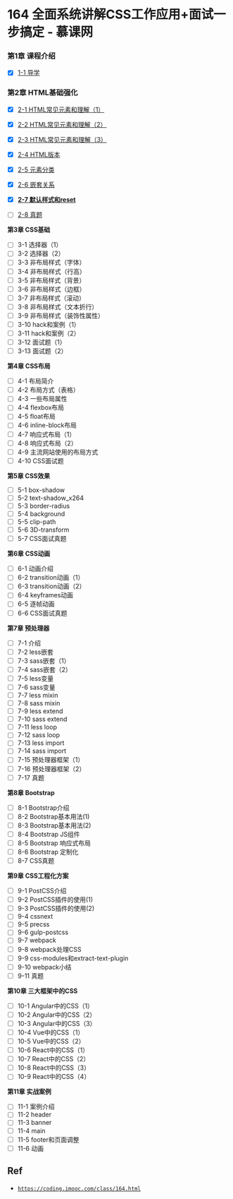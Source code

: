 # 164 全面系统讲解CSS工作应用+面试一步搞定 - 慕课网


### 第1章 课程介绍

* [x] [1-1 导学](./ch01-01)


### 第2章 HTML基础强化

* [x] [2-1 HTML常见元素和理解（1）](./ch02-01)
* [x] [2-2 HTML常见元素和理解（2）](./ch02-02)
* [x] [2-3 HTML常见元素和理解（3）](./ch02-03)
* [x] [2-4 HTML版本](./ch02-04)
* [x] [2-5 元素分类](./ch02-05)
* [x] [2-6 嵌套关系](./ch02-06)
* [x] [**2-7 默认样式和reset**](./ch02-07)
* [ ] [2-8 真题 ](./ch02-08)


**第3章 CSS基础**

* [ ] 3-1 选择器（1）
* [ ] 3-2 选择器（2）
* [ ] 3-3 非布局样式（字体）
* [ ] 3-4 非布局样式（行高）
* [ ] 3-5 非布局样式（背景）
* [ ] 3-6 非布局样式（边框）
* [ ] 3-7 非布局样式（滚动）
* [ ] 3-8 非布局样式（文本折行）
* [ ] 3-9 非布局样式（装饰性属性）
* [ ] 3-10 hack和案例（1）
* [ ] 3-11 hack和案例（2）
* [ ] 3-12 面试题（1）
* [ ] 3-13 面试题（2）

**第4章 CSS布局**

* [ ] 4-1 布局简介
* [ ] 4-2 布局方式（表格）
* [ ] 4-3 一些布局属性
* [ ] 4-4 flexbox布局
* [ ] 4-5 float布局
* [ ] 4-6 inline-block布局
* [ ] 4-7 响应式布局（1）
* [ ] 4-8 响应式布局（2）
* [ ] 4-9 主流网站使用的布局方式
* [ ] 4-10 CSS面试题

**第5章 CSS效果**

* [ ] 5-1 box-shadow
* [ ] 5-2 text-shadow_x264
* [ ] 5-3 border-radius
* [ ] 5-4 background
* [ ] 5-5 clip-path
* [ ] 5-6 3D-transform
* [ ] 5-7 CSS面试真题

**第6章 CSS动画**

* [ ] 6-1 动画介绍
* [ ] 6-2 transition动画（1）
* [ ] 6-3 transition动画（2）
* [ ] 6-4 keyframes动画
* [ ] 6-5 逐帧动画
* [ ] 6-6 CSS面试真题

**第7章 预处理器**

* [ ] 7-1 介绍
* [ ] 7-2 less嵌套
* [ ] 7-3 sass嵌套（1）
* [ ] 7-4 sass嵌套（2）
* [ ] 7-5 less变量
* [ ] 7-6 sass变量
* [ ] 7-7 less mixin
* [ ] 7-8 sass mixin
* [ ] 7-9 less extend
* [ ] 7-10 sass extend
* [ ] 7-11 less loop
* [ ] 7-12 sass loop
* [ ] 7-13 less import
* [ ] 7-14 sass import
* [ ] 7-15 预处理器框架（1）
* [ ] 7-16 预处理器框架（2）
* [ ] 7-17 真题

**第8章 Bootstrap**

* [ ] 8-1 Bootstrap介绍
* [ ] 8-2 Bootstrap基本用法(1)
* [ ] 8-3 Bootstrap基本用法(2)
* [ ] 8-4 Bootstrap JS组件
* [ ] 8-5 Bootstrap 响应式布局
* [ ] 8-6 Bootstrap 定制化
* [ ] 8-7 CSS真题

**第9章 CSS工程化方案**

* [ ] 9-1 PostCSS介绍
* [ ] 9-2 PostCSS插件的使用(1)
* [ ] 9-3 PostCSS插件的使用(2)
* [ ] 9-4 cssnext
* [ ] 9-5 precss
* [ ] 9-6 gulp-postcss
* [ ] 9-7 webpack
* [ ] 9-8 webpack处理CSS
* [ ] 9-9 css-modules和extract-text-plugin
* [ ] 9-10 webpack小结
* [ ] 9-11 真题

**第10章 三大框架中的CSS**

* [ ] 10-1 Angular中的CSS（1）
* [ ] 10-2 Angular中的CSS（2）
* [ ] 10-3 Angular中的CSS（3）
* [ ] 10-4 Vue中的CSS（1）
* [ ] 10-5 Vue中的CSS（2）
* [ ] 10-6 React中的CSS（1）
* [ ] 10-7 React中的CSS（2）
* [ ] 10-8 React中的CSS（3）
* [ ] 10-9 React中的CSS（4）

**第11章 实战案例**

* [ ] 11-1 案例介绍
* [ ] 11-2 header
* [ ] 11-3 banner
* [ ] 11-4 main
* [ ] 11-5 footer和页面调整
* [ ] 11-6 动画

## Ref

* [`https://coding.imooc.com/class/164.html`](https://coding.imooc.com/class/164.html)